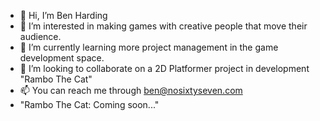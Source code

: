 - 👋 Hi, I’m Ben Harding
- 👀 I’m interested in making games with creative people that move their audience.
- 🌱 I’m currently learning more project management in the game development space. 
- 💞️ I’m looking to collaborate on a 2D Platformer project in development "Rambo The Cat"
- 📫 You can reach me through ben@nosixtyseven.com
- "Rambo The Cat: Coming soon..."

<!---
ThePirateCowboy/ThePirateCowboy is a ✨ special ✨ repository because its `README.md` (this file) appears on your GitHub profile.
You can click the Preview link to take a look at your changes.
--->
